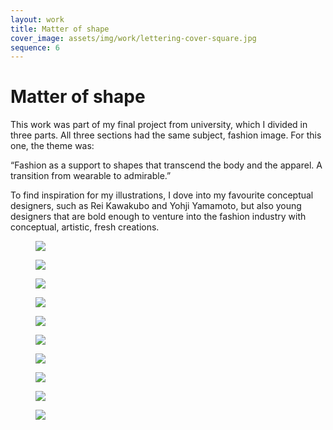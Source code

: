 ```yaml
---
layout: work
title: Matter of shape
cover_image: assets/img/work/lettering-cover-square.jpg
sequence: 6
---
```


<h1>Matter of shape</h1>


<p>This work was part of my final project from university, which I divided in three parts.  All three sections had the same subject, fashion image. For this one, the theme was:

<p>“Fashion as a support to shapes that transcend the body and the apparel. A transition from wearable to admirable.”</p>

<p>To find inspiration for my illustrations, I dove into my favourite conceptual designers, such as Rei Kawakubo and Yohji Yamamoto, but also young designers that are bold enough to venture into the fashion industry with conceptual, artistic, fresh creations.</p>


<figure>
  <img src="{{ "/assets/img/work/mos/mos1.png" | relative_url }}" />
</figure>

<figure>
  <img src="{{ "/assets/img/work/mos/mos2.png" | relative_url }}" />
</figure>

<figure>
  <img src="{{ "/assets/img/work/mos/mos3.png" | relative_url }}" />
</figure>

<figure>
  <img src="{{ "/assets/img/work/mos/mos4.png" | relative_url }}" />
</figure>

<figure>
  <img src="{{ "/assets/img/work/mos/mos5.png" | relative_url }}" class="vertical-picture" />
</figure>

<figure>
  <img src="{{ "/assets/img/work/mos/mos6.png" | relative_url }}"  />
</figure>

<figure>
  <img src="{{ "/assets/img/work/mos/mos7.png" | relative_url }}" class="vertical-picture" />
</figure>

<figure>
  <img src="{{ "/assets/img/work/mos/mos8.png" | relative_url }}" class="vertical-picture" />
</figure>

<figure>
  <img src="{{ "/assets/img/work/mos/mos9.png" | relative_url }}" class="vertical-picture" />
</figure>

<figure>
  <img src="{{ "/assets/img/work/mos/mos10.png" | relative_url }}" class="vertical-picture" />
</figure>
